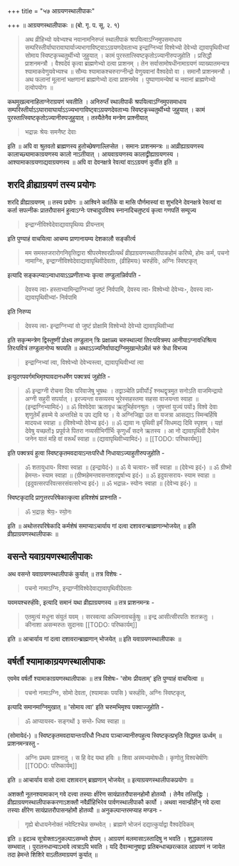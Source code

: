 +++
title = "५७ आग्रयणस्थालीपाकः"

+++
॥ आग्रयणस्थालीपाकः ॥ (बो. गृ. प. सू. २. १) 

> अथ व्रीहिभ्यो यवेभ्यश्च नवानामनिरुप्तं स्थालीपाकं श्रपयित्वाऽग्निमुपसमाधाय सम्परिस्तीर्याघारावाघार्याज्यभागाविष्ट्वाऽऽग्रयणदेवताभ्य इन्द्राग्निभ्यां विश्वेभ्यो देवेभ्यो द्यावापृथिवीभ्यां सोमाय स्विष्टकृच्चतुर्थीभ्यो जुहुयात् । कामं पुरस्तात्स्विष्टकृतोऽज्यानीरुपजुहोति । प्रसिद्धौ प्राशनमन्त्रौ । वैश्वदेवं कृत्वा ब्राह्मणेभ्यो दत्वा प्राशनम् । तेन सर्वासामोषधीनामाग्रयणं व्याख्यातमन्यत्र श्यामाकवेणुयवेभ्यश्च ॥ सौम्यः श्यामाकश्चरुराग्नीन्द्रो वेणुयवानां वैश्वदेवो वा । समानौ प्राशनमन्त्रौ । अथ फलानां मूलानां भक्षणानां ब्राह्मणेभ्यो दत्वा प्राशनमेव । पुष्पाणामन्येषां च नवानां ब्राह्मणेभ्यो दत्वोपयोगः ॥

कथमुखल्वनाहिताग्नेराग्रयणं भवतीति । अनिरुप्तँ स्थालीपाकँ श्रपयित्वाऽग्निमुपसमाधाय सम्परिस्तीर्याऽऽघारावाघार्याऽऽज्यभागाविष्ट्वाऽग्रयणदेवताभ्यः स्विष्टकृच्चतुर्थीभ्यो जुहुयात् । कामं पुरस्तात्स्विष्टकृतोऽज्यानीरुपजुहुयात् । तस्यैतेनैव मन्त्रेण प्राश्नीयात् 

> भद्रान्नः श्रेयः समनैष्ट देवाः

इति ॥ अपि वा श्रुतवतो ब्राह्मणस्य हुतोच्छेषणाल्लिप्सेत । समानः प्राशनमन्त्रः ॥ आव्रीह्याग्रयणस्य कालाच्छ्यामाकाग्रयणस्य कालो नाऽतीयात् । आयवाग्रयणस्य कालाद्व्रीह्याग्रयणस्य । आश्यामाकाग्रयणाद्यवाग्रयणस्य ॥ अपि वा देवनक्षत्रे रेवत्यां वाऽऽग्रयणं कुर्वीत इति ॥

## शरदि व्रीह्याग्रयणं तस्य प्रयोगः

शरदि व्रीह्याग्रयणम् ॥ तस्य प्रयोगः ॥ आश्विने कार्तिके वा मासि पौर्णमास्यां वा शुभदिने देवनक्षत्रे रेवत्यां वा कर्ता सपत्नीकः प्रातरौपासनं हुत्वाऽग्नेः पश्चादुपविश्य स्नानादिचतुष्टयं कृत्वा गणपतिं सम्पूज्य 

> इन्द्राग्नीविश्वेदेवाद्यावापृथिव्यः प्रीयन्ताम्

इति पुण्याहं वाचयित्वा आचम्य प्राणानायम्य देशकालौ सङ्कीर्त्य 

> मम समस्तजरारोगनिवृत्तिद्वारा श्रीपरमेश्वरप्रीत्यर्थं व्रीह्याग्रयणस्थालीपाकहोमं करिष्ये, होमः कर्म, पचनो नामाग्निः, इन्द्राग्नीविश्वेदेवाद्यावापृथिवीदेवताः, (व्रीहिमयः) चरुर्हविः, अग्निः स्विष्टकृत्

इत्यादि सङ्कल्प्याऽन्वाधायाऽऽप्रणीताभ्यः कृत्वा तण्डुलान्निर्वपति -

> देवस्य त्वा॰ हस्ताभ्यामिन्द्राग्निभ्यां जुष्टं निर्वपामि, देवस्य त्वा॰ विश्वेभ्यो देवेभ्यः॰, देवस्य त्वा॰ द्यावापृथिवीभ्यां॰ निर्वपामि

इति निरुप्य 

> देवस्य त्वा॰ इन्द्राग्निभ्यां वो जुष्टं प्रोक्षामि विश्वेभ्यो देवेभ्यो द्यावापृथिवीभ्यां

इति सकृन्मन्त्रेण द्विस्तूष्णीं प्रोक्ष्य तण्डुलान् त्रिः प्रक्षाळ्य चरुस्थाल्यां तिरःपवित्रमप आनीयाऽग्नावधिश्रित्य तिरःपवित्रं तण्डुलानोप्य श्रपयति ॥ अथाऽऽज्यनिर्वापाद्यग्निमुखान्तेऽथैतं चरुं त्रेधा विभज्य 

> इन्द्राग्निभ्यां त्वा, विश्वेभ्यो देवेभ्यस्त्वा, द्यावापृथिवीभ्यां त्वा

इत्युदगपवर्गमभिमृश्यावदानधर्मेण पक्वत्रयं जुहोति - 

> ॐ इन्द्राग्नी रोचना दिवः परिवाजेषु भूषथः । तद्वाञ्चेति प्रवीर्यो३ँ श्नथद्वृत्रमुत सनोऽति वाजमिन्द्रायो अग्नी सहुरी सपर्यात् । इरज्यन्ता वसव्यस्य भूरेस्सहस्तमा सहसा वाजयन्ता स्वाहा ॥ (इन्द्राग्निभ्यामिदं॰) ॥ ॐ विश्वेदेवा ऋतावृध ऋतुभिर्हवनश्रुतः । जुषन्तां युज्यं पयों३ विश्वे देवाः शृणुतेमँ हवम्मे ये अन्तरिक्षे य उप द्यवि ष्ठ । ये अग्निजिह्वा उत वा यजत्रा आसद्याऽ स्मिन्बर्हिषि मादयध्व स्वाहा ॥ (विश्वेभ्यो देवेभ्य इदं॰) ॥ ॐ द्यावा नः पृथिवी इमँ सिधमद्य दिवि स्पृशम् । यज्ञं देवेषु यच्छतों३ प्रपूर्वजे पितरा नव्यसीभिर्गीर्भिः कृणुध्वँ सदने ऋतस्य । आ नो द्यावापृथिवी दैव्येन जनेन यातं महि वां वरूथँ स्वाहा ॥ (द्यावापृथिवीभ्यामिदं॰) ॥ 
[[TODO: परिष्कार्यम्]]

इति पक्वत्रयं हुत्वा स्विष्टकृतमवदायाऽन्तःपरिधौ निधायाऽज्याहुतीरुपजुहोति - 

> ॐ शतायुधाय॰ विश्वा स्वाहा ॥ (इन्द्रायेदं॰) ॥ ॐ ये चत्वारः॰ सर्वे स्वाहा ॥ (देवेभ्य इदं॰) ॥ ॐ ग्रीष्मो हेमन्तः॰ स्याम स्वाहा ॥ (ग्रीष्महेमन्तवसन्तशरद्वर्षाभ्य इदं॰) ॥ ॐ इदुवत्सराय॰ स्याम स्वाहा ॥ (इदुवत्सरपरिवत्सरसंवत्सरेभ्य इदं॰) ॥ ॐ भद्रान्नः॰ स्योनः स्वाहा ॥ (देवेभ्य इदं॰) ॥ 

स्विष्टकृदादि प्रागुत्तरपरिषेकात्कृत्वा हविश्शेषं प्राश्नाति - 

> ॐ भ॒द्रान्नः॒ श्रेयः॒॰ स्यो॒नः

इति ॥ अथोत्तरपरिषेकादि कर्मशेषं समाप्याऽचार्याय गां दत्वा दशावरान्ब्राह्मणान्भोजयेत् ॥ इति व्रीह्याग्रयणस्थालीपाकः ॥

## वसन्ते यवाग्रयणस्थालीपाकः

अथ वसन्ते यवाग्रयणस्थालीपाकं कुर्यात् ॥ तत्र विशेषः - 

> पचनो नामाऽग्निः, इन्द्राग्नीविश्वेदेवाद्यावापृथिवीदेवताः

यवमयश्चरुर्हविः, इत्यादि समानं यथा व्रीह्याग्रयणस्य ॥ तत्र प्राशनमन्त्रः - 

> एतमुत्यं मधुना संयुतं यवम् । सरस्वत्या अधिमनावचर्कुषुः ॥ इन्द्र आसीत्सीरपतिः शतक्रतुः । कीनाशा असन्मरुतः सुदानवः
[[TODO: परिष्कार्यम्]]

इति ॥ आचार्याय गां दत्वा दशावरान्ब्राह्मणान् भोजयेत् ॥ इति यवाग्रयणस्थालीपाकः ॥

## वर्षर्तौ श्यामाकाग्रयणस्थालीपाकः

एवमेव वर्षर्तौ श्यामाकाग्रयणस्थालीपाकः ॥ तत्र विशेषः- 'सोमः प्रीयताम्' इति पुण्याहं वाचयित्वा ॥ 

> पचनो नामाऽग्निः, सोमो देवता, (श्यामाकः पयसि ) चरूर्हविः, अग्निः स्विष्टकृत्, 

इत्यादि समानमाग्निमुखात् ॥ 'सोमाय त्वा' इति चरुमभिमृश्य पक्वाज्जुहोति - 

> ॐ आप्यायस्व॰ सङ्गथों ३ सन्ते॰ धिष्व स्वाहा ॥ 

(सोमायेदं॰) ॥ स्विष्टकृतमवदायान्तःपरिधौ निधाय पञ्चाज्यानीरुपहुत्य स्विष्टकृत्प्रभृति सिद्धमत ऊर्ध्वम् ॥ प्राशनमन्त्रस्तु - 

> अग्निः प्रथमः प्राश्नातु । स हि वेद यथा हविः ॥ शिवा अस्मभ्यमोषधीः। कृणोतु विश्वचेर्षणिः
[[TODO: परिष्कार्यम्]]

इति ॥ आचार्याय वासो दत्वा दशावरान् ब्राह्मणान् भोजयेत् ॥ इत्याग्रयणस्थालीपाकप्रयोगः ॥

अशक्तौ नूतनश्यामाकान् गवे दत्त्वा तस्याः क्षीरेण सायंप्रातरौपासनहोमौ होतव्यौ । तेनैव तत्सिद्धिः । व्रीह्याग्रयणस्थालीपाककरणाऽशक्तौ नवैर्व्रीहिभिरेव पार्वणस्थालीपाकौ कार्यो । अथवा नवान्व्रीहीन् गवे दत्वा तस्याः क्षीरेण सायंप्रातरौपासनहोमौ होतव्यौ ॥ अनुकल्पान्तरमप्याह मण्डनः - 

> गृह्ये बोधायनेनोक्तं नवेष्टिश्चेन्न सम्भवेत् । 
ब्राह्मणे भोजनं दद्यात्कुर्याद्वा वैश्वदेविकम्

इति ॥ इदञ्च सूत्रोक्ताऽनुकल्पाऽसम्भवे ज्ञेयम् । आग्रयणं मलमासाऽस्तादिषु न भवति । शुद्धकालस्य सम्भवात् । पुरातनधान्याऽभावे त्वत्राऽपि भवति । यदि दैवान्मानुषाद्वा प्रतिबन्धाच्छरत्काल आग्रयणं न जायेत तदा हेमन्ते शिशिरे वाऽतीतमाग्रयणं कुर्यात् ॥
